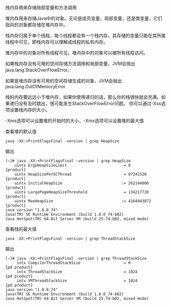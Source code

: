 栈内存用来存储局部变量和方法调用

堆内存用来存储Java中的对象。无论是成员变量，局部变量，还是类变量，它们指向的对象都存储在堆内存中。 



栈内存归属于单个线程，每个线程都会有一个栈内存，其存储的变量只能在其所属线程中可见，即栈内存可以理解成线程的私有内存。 

堆内存中的对象对所有线程可见。堆内存中的对象可以被所有线程访问。 



如果栈内存没有可用的空间存储方法调用和局部变量，JVM会抛出java.lang.StackOverFlowError。 

如果是堆内存没有可用的空间存储生成的对象，JVM会抛出java.lang.OutOfMemoryError 



栈的内存要远远小于堆内存，如果你使用递归的话，那么你的栈很快就会充满。如果递归没有及时跳出，很可能发生StackOverFlowError问题。  你可以通过-Xss选项设置栈内存的大小。

-Xms选项可以设置堆的开始时的大小，-Xmx选项可以设置堆的最大值 



查看堆的默认值

`java -XX:+PrintFlagsFinal -version | grep HeapSize`

输出

```
[~]# java -XX:+PrintFlagsFinal -version | grep HeapSize
    uintx ErgoHeapSizeLimit                         = 0                                   {product}
    uintx HeapSizePerGCThread                       = 87241520                            {product}
    uintx InitialHeapSize                          := 262144000                           {product}
    uintx LargePageHeapSizeThreshold                = 134217728                           {product}
    uintx MaxHeapSize                              := 4164943872                          {product}
java version "1.8.0_74"
Java(TM) SE Runtime Environment (build 1.8.0_74-b02)
Java HotSpot(TM) 64-Bit Server VM (build 25.74-b02, mixed mode)
```

查看栈的最大值

`java -XX:+PrintFlagsFinal -version | grep ThreadStackSize`

输出

```
[~]# java -XX:+PrintFlagsFinal -version | grep ThreadStackSize
     intx CompilerThreadStackSize                   = 0                                   {pd product}
     intx ThreadStackSize                           = 1024                                {pd product}
     intx VMThreadStackSize                         = 1024                                {pd product}
java version "1.8.0_74"
Java(TM) SE Runtime Environment (build 1.8.0_74-b02)
Java HotSpot(TM) 64-Bit Server VM (build 25.74-b02, mixed mode)
```


